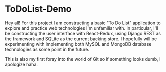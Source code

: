 # ToDoList-Demo

Hey all! For this project I am constructing a basic "To Do List" application to explore and practice web technologies I'm unfamiliar with.
In particular, I'll be constructing the user interface with React-Redux, using Django REST as the framework and SQLite as the current
backing store. I hopefully will be experimenting with implementing both MySQL and MongoDB database technologies as some point in the future.

This is also my first foray into the world of Git so if something looks dumb, I apologize haha.
